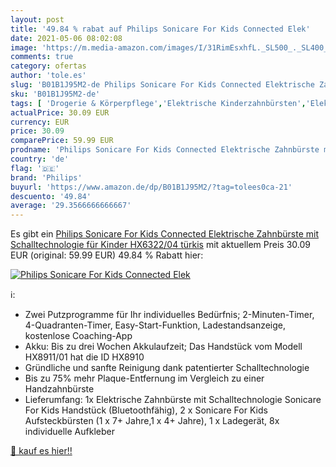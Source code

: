 ```yaml
---
layout: post
title: '49.84 % rabat auf Philips Sonicare For Kids Connected Elek'
date: 2021-05-06 08:02:08
image: 'https://m.media-amazon.com/images/I/31RimEsxhfL._SL500_._SL400_.jpg'
comments: true
category: ofertas
author: 'tole.es'
slug: 'B01B1J95M2-de Philips Sonicare For Kids Connected Elektrische Zahnbürste...'
sku: 'B01B1J95M2-de'
tags: [ 'Drogerie & Körperpflege','Elektrische Kinderzahnbürsten','Elektrische Kinderzahnbürsten & Zubehör','Elektrische Kinderzahnbürsten mit Schalltechnologie','Mund- & Zahnpflege','Zahnbürsten für Kinder','Zahnpflege für Kinder','philips', ]
actualPrice: 30.09 EUR
currency: EUR
price: 30.09
comparePrice: 59.99 EUR
prodname: 'Philips Sonicare For Kids Connected Elektrische Zahnbürste mit Schalltechnologie für Kinder HX6322/04  türkis'
country: 'de'
flag: '🇩🇪'
brand: 'Philips'
buyurl: 'https://www.amazon.de/dp/B01B1J95M2/?tag=tolees0ca-21'
descuento: '49.84'
average: '29.3566666666667'
---
```


Es gibt ein [Philips Sonicare For Kids Connected Elektrische Zahnbürste mit Schalltechnologie für Kinder HX6322/04  türkis](https://www.amazon.de/dp/B01B1J95M2/?tag=tolees0ca-21) mit aktuellem Preis 30.09 EUR (original: 59.99 EUR) 49.84 % Rabatt hier:

[![Philips Sonicare For Kids Connected Elek](https://m.media-amazon.com/images/I/31RimEsxhfL._SL500_._SL400_.jpg)](https://www.amazon.de/dp/B01B1J95M2/?tag=tolees0ca-21)

ℹ️:

- Zwei Putzprogramme für Ihr individuelles Bedürfnis; 2-Minuten-Timer, 4-Quadranten-Timer, Easy-Start-Funktion, Ladestandsanzeige, kostenlose Coaching-App
- Akku: Bis zu drei Wochen Akkulaufzeit; Das Handstück vom Modell HX8911/01 hat die ID HX8910
- Gründliche und sanfte Reinigung dank patentierter Schalltechnologie
- Bis zu 75% mehr Plaque-Entfernung im Vergleich zu einer Handzahnbürste
- Lieferumfang: 1x Elektrische Zahnbürste mit Schalltechnologie Sonicare For Kids Handstück (Bluetoothfähig), 2 x Sonicare For Kids Aufsteckbürsten (1 x 7+ Jahre,1 x 4+ Jahre), 1 x Ladegerät, 8x individuelle Aufkleber

[🛒 kauf es hier!!](https://www.amazon.de/dp/B01B1J95M2/?tag=tolees0ca-21)
